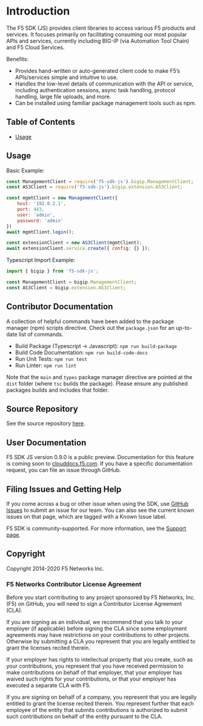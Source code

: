 # Introduction

The F5 SDK (JS) provides client libraries to access various F5 products and services. It focuses primarily on facilitating consuming our most popular APIs and services, currently including BIG-IP (via Automation Tool Chain) and F5 Cloud Services.

Benefits:

- Provides hand-written or auto-generated client code to make F5’s APIs/services simple and intuitive to use.
- Handles the low-level details of communication with the API or service, including authentication sessions, async task handling, protocol handling, large file uploads, and more.
- Can be installed using familiar package management tools such as npm.

## Table of Contents

- [Usage](#usage)

## Usage

Basic Example:
```javascript
const ManagementClient = require('f5-sdk-js').bigip.ManagementClient;
const AS3Client = require('f5-sdk-js').bigip.extension.AS3Client;

const mgmtClient = new ManagementClient({
    host: '192.0.2.1',
    port: 443,
    user: 'admin',
    password: 'admin'
})
await mgmtClient.login();

const extensionClient = new AS3Client(mgmtClient);
await extensionClient.service.create({ config: {} });
```

Typescript Import Example:
```typescript
import { bigip } from 'f5-sdk-js';

const ManagementClient = bigip.ManagementClient;
const AS3Client = bigip.extension.AS3Client;
```

## Contributor Documentation

A collection of helpful commands have been added to the package manager (npm) scripts directive. Check out the `package.json` for an up-to-date list of commands. 

- Build Package (Typescript -> Javascript): `npm run build-package`
- Build Code Documentation: `npm run build-code-docs`
- Run Unit Tests: `npm run test`
- Run Linter: `npm run lint`

Note that the `main` and `types` package manager directive are pointed at the `dist` folder (where `tsc` builds the package). Please ensure any published packages builds and includes that folder.

## Source Repository

See the source repository [here](https://github.com/f5devcentral/f5-sdk-js).

## User Documentation

F5 SDK JS version 0.9.0 is a public preview. Documentation for this feature is coming soon to [clouddocs.f5.com](https://clouddocs.f5.com/). If you have a specific documentation request, you can file an issue through GitHub.

## Filing Issues and Getting Help

If you come across a bug or other issue when using the SDK, use [GitHub Issues](https://github.com/f5devcentral/f5-sdk-js/issues) to submit an issue for our team. You can also see the current known issues on that page, which are tagged with a Known Issue label.  

F5 SDK is community-supported. For more information, see the [Support page](SUPPORT.md).

## Copyright

Copyright 2014-2020 F5 Networks Inc.

### F5 Networks Contributor License Agreement

Before you start contributing to any project sponsored by F5 Networks, Inc. (F5) on GitHub, you will need to sign a Contributor License Agreement (CLA).  

If you are signing as an individual, we recommend that you talk to your employer (if applicable) before signing the CLA since some employment agreements may have restrictions on your contributions to other projects. Otherwise by submitting a CLA you represent that you are legally entitled to grant the licenses recited therein.  

If your employer has rights to intellectual property that you create, such as your contributions, you represent that you have received permission to make contributions on behalf of that employer, that your employer has waived such rights for your contributions, or that your employer has executed a separate CLA with F5.

If you are signing on behalf of a company, you represent that you are legally entitled to grant the license recited therein. You represent further that each employee of the entity that submits contributions is authorized to submit such contributions on behalf of the entity pursuant to the CLA.
